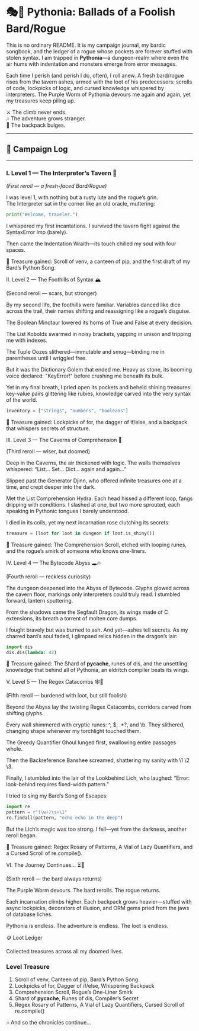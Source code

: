 # 🎭🐍 Pythonia: Ballads of a Foolish Bard/Rogue

This is no ordinary README. It is my campaign journal, my bardic songbook, and the ledger of a rogue whose pockets are forever stuffed with stolen syntax. I am trapped in **Pythonia**—a dungeon-realm where even the air hums with indentation and monsters emerge from error messages.  

Each time I perish (and perish I do, often), I roll anew. A fresh bard/rogue rises from the tavern ashes, armed with the loot of his predecessors: scrolls of code, lockpicks of logic, and cursed knowledge whispered by interpreters. The Purple Worm of Pythonia devours me again and again, yet my treasures keep piling up.  

⚔️ The climb never ends.  
🎶 The adventure grows stranger.  
🎒 The backpack bulges.  

---

## 📜 Campaign Log

---

### I. Level 1 — The Interpreter’s Tavern 🍺  
*(First reroll — a fresh-faced Bard/Rogue)*  

I was level 1, with nothing but a rusty lute and the rogue’s grin.  
The Interpreter sat in the corner like an old oracle, muttering:  

```python
print("Welcome, traveler.")
```


I whispered my first incantations. I survived the tavern fight against the SyntaxError Imp (barely).

Then came the Indentation Wraith—its touch chilled my soul with four spaces.

💎 Treasure gained: Scroll of venv, a canteen of pip, and the first draft of my Bard’s Python Song.

II. Level 2 — The Foothills of Syntax 🏔️

(Second reroll — scars, but stronger)

By my second life, the foothills were familiar. Variables danced like dice across the trail, their names shifting and reassigning like a rogue’s disguise.

The Boolean Minotaur lowered its horns of True and False at every decision.

The List Kobolds swarmed in noisy brackets, yapping in unison and tripping me with indexes.

The Tuple Oozes slithered—immutable and smug—binding me in parentheses until I wriggled free.

But it was the Dictionary Golem that ended me. Heavy as stone, its booming voice declared: "KeyError!" before crushing me beneath its bulk.

Yet in my final breath, I pried open its pockets and beheld shining treasures:
key-value pairs glittering like rubies, knowledge carved into the very syntax of the world.

```python
inventory = ["strings", "numbers", "booleans"]
```

💎 Treasure gained: Lockpicks of for, the dagger of if/else, and a backpack that whispers secrets of structure.

III. Level 3 — The Caverns of Comprehension 🐉

(Third reroll — wiser, but doomed)

Deep in the Caverns, the air thickened with logic. The walls themselves whispered:
“List… Set… Dict… again and again…”

Slipped past the Generator Djinn, who offered infinite treasures one at a time, and crept deeper into the dark.

Met the List Comprehension Hydra. Each head hissed a different loop, fangs dripping with conditions. I slashed at one, but two more sprouted, each speaking in Pythonic tongues I barely understood.

I died in its coils, yet my next incarnation rose clutching its secrets:

```python
treasure = [loot for loot in dungeon if loot.is_shiny()]
```

💎 Treasure gained: The Comprehension Scroll, etched with looping runes, and the rogue’s smirk of someone who knows one-liners.

IV. Level 4 — The Bytecode Abyss 🕳️🔥

(Fourth reroll — reckless curiosity)

The dungeon deepened into the Abyss of Bytecode. Glyphs glowed across the cavern floor, markings only interpreters could truly read. I stumbled forward, lantern sputtering.

From the shadows came the Segfault Dragon, its wings made of C extensions, its breath a torrent of molten core dumps.

I fought bravely but was burned to ash. And yet—ashes tell secrets. As my charred bard’s soul faded, I glimpsed relics hidden in the dragon’s lair:

```python
import dis
dis.dis(lambda: 42)
```

💎 Treasure gained: The Shard of __pycache__, runes of dis, and the unsettling knowledge that behind all of Pythonia, an eldritch compiler beats its wings.

V. Level 5 — The Regex Catacombs 🕸️📜

(Fifth reroll — burdened with loot, but still foolish)

Beyond the Abyss lay the twisting Regex Catacombs, corridors carved from shifting glyphs.

Every wall shimmered with cryptic runes: ^, $, .*?, and \b. They slithered,
changing shape whenever my torchlight touched them.

The Greedy Quantifier Ghoul lunged first, swallowing entire passages whole.

Then the Backreference Banshee screamed, shattering my sanity with \1 \2 \3.

Finally, I stumbled into the lair of the Lookbehind Lich, who laughed: “Error: look-behind requires fixed-width pattern.”

I tried to sing my Bard’s Song of Escapes:

```python
import re
pattern = r"(\w+)\s+\1"
re.findall(pattern, "echo echo in the deep")
```

But the Lich’s magic was too strong. I fell—yet from the darkness, another reroll began.

💎 Treasure gained: Regex Rosary of Patterns, A Vial of Lazy Quantifiers, and a Cursed Scroll of re.compile().

VI. The Journey Continues… ⏳🐍

(Sixth reroll — the bard always returns)

The Purple Worm devours.
The bard rerolls.
The rogue returns.

Each incarnation climbs higher.
Each backpack grows heavier—stuffed with async lockpicks, decorators of illusion,
and ORM gems pried from the jaws of database liches.

Pythonia is endless.
The adventure is endless.
The loot is endless.

🪙 Loot Ledger

Collected treasures across all my doomed lives.

### Level	Treasure
1.	Scroll of venv, Canteen of pip, Bard’s Python Song
2.	Lockpicks of for, Dagger of if/else, Whispering Backpack
3.	Comprehension Scroll, Rogue’s One-Liner Smirk
4.	Shard of __pycache__, Runes of dis, Compiler’s Secret
5.	Regex Rosary of Patterns, A Vial of Lazy Quantifiers, Cursed Scroll of re.compile()

🎶 And so the chronicles continue…
